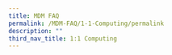 ```yaml
---
title: MDM FAQ
permalink: /MDM-FAQ/1-1-Computing/permalink
description: ""
third_nav_title: 1:1 Computing
---
```

